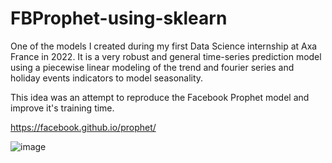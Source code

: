 # FBProphet-using-sklearn

One of the models I created during my first Data Science internship at Axa France in 2022. It is a very robust and general time-series prediction model using a piecewise linear modeling of the trend and fourier series and holiday events indicators to model seasonality.

This idea was an attempt to reproduce the Facebook Prophet model and improve it's training time.

https://facebook.github.io/prophet/

![image](https://github.com/ThomasLi91/FBProphet-using-sklearn/assets/96530384/5574ad20-fa97-434a-9de7-49e202951103)
